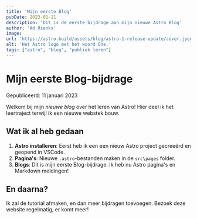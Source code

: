 ```yaml
---
title: 'Mijn eerste Blog'
pubDate: 2023-01-11
description: 'Dit is de eerste bijdrage aan mijn nieuwe Astro Blog'
author: 'Ad Rienks'
image:
url: 'https://astro.build/assets/blog/astro-1-release-update/cover.jpeg'
alt: 'Het Astro logo met het woord One.'
tags: ["astro", "blog", "publiek leren"]
---
```

# Mijn eerste Blog-bijdrage

Gepubliceerd: 11 januari 2023

Welkom bij mijn _nieuwe blog_ over het leren van Astro! Hier deel ik het leertraject terwijl ik een nieuwe webstek bouw.

## Wat ik al heb gedaan

1. **Astro installeren**: Eerst heb ik een een nieuw Astro project gecreeërd en geopend in VSCode.
2. **Pagina's**: Nieuwe `.astro`-bestanden maken in de `src\pages` folder.
3. **Blogs**: Dit is mijn eerste Blog-bijdrage. Ik heb nu Astro pagina's en Markdown meldingen!

## En daarna?

Ik zal de tutorial afmaken, en dan meer bijdragen toevoegen. Bezoek deze website regelmatig, er komt meer!
